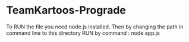 # TeamKartoos-Prograde
To RUN the file you need node.js installed. Then by changing the path in command line to this directory RUN by command : node app.js
